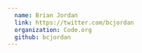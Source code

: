 ```yaml
---
  name: Brian Jordan
  link: https://twitter.com/bcjordan
  organization: Code.org
  github: bcjordan
---
```

